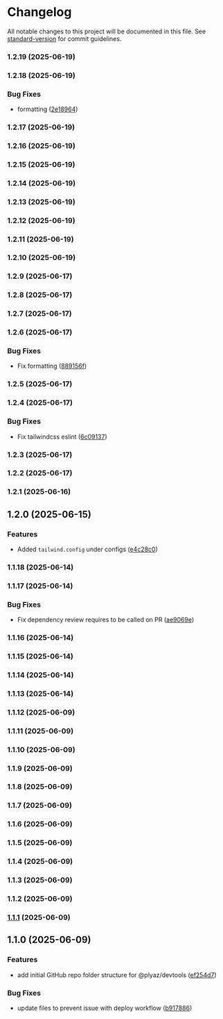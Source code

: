 # Changelog

All notable changes to this project will be documented in this file. See [standard-version](https://github.com/conventional-changelog/standard-version) for commit guidelines.

### 1.2.19 (2025-06-19)

### 1.2.18 (2025-06-19)


### Bug Fixes

* formatting ([2e18964](https://github.com/Plyaz-Official/devtools/commit/2e18964356b8323cf30a9e63980598a8aab78dc7))

### 1.2.17 (2025-06-19)

### 1.2.16 (2025-06-19)

### 1.2.15 (2025-06-19)

### 1.2.14 (2025-06-19)

### 1.2.13 (2025-06-19)

### 1.2.12 (2025-06-19)

### 1.2.11 (2025-06-19)

### 1.2.10 (2025-06-19)

### 1.2.9 (2025-06-17)

### 1.2.8 (2025-06-17)

### 1.2.7 (2025-06-17)

### 1.2.6 (2025-06-17)


### Bug Fixes

* Fix formatting ([889156f](https://github.com/Plyaz-Official/devtools/commit/889156f5f561b23158b1fd0216afb0ebd5084bbf))

### 1.2.5 (2025-06-17)

### 1.2.4 (2025-06-17)


### Bug Fixes

* Fix tailwindcss eslint ([6c09137](https://github.com/Plyaz-Official/devtools/commit/6c0913704257e115b490b0328b81bf7919dca115))

### 1.2.3 (2025-06-17)

### 1.2.2 (2025-06-17)

### 1.2.1 (2025-06-16)

## 1.2.0 (2025-06-15)


### Features

* Added `tailwind.config` under configs ([e4c28c0](https://github.com/Plyaz-Official/devtools/commit/e4c28c08b74b9dd4b49d1a741a65c2aafd52b909))

### 1.1.18 (2025-06-14)

### 1.1.17 (2025-06-14)


### Bug Fixes

* Fix dependency review requires to be called on PR ([ae9069e](https://github.com/Plyaz-Official/devtools/commit/ae9069e13dfd29f4657929d290d4b91f0918958f))

### 1.1.16 (2025-06-14)

### 1.1.15 (2025-06-14)

### 1.1.14 (2025-06-14)

### 1.1.13 (2025-06-14)

### 1.1.12 (2025-06-09)

### 1.1.11 (2025-06-09)

### 1.1.10 (2025-06-09)

### 1.1.9 (2025-06-09)

### 1.1.8 (2025-06-09)

### 1.1.7 (2025-06-09)

### 1.1.6 (2025-06-09)

### 1.1.5 (2025-06-09)

### 1.1.4 (2025-06-09)

### 1.1.3 (2025-06-09)

### 1.1.2 (2025-06-09)

### [1.1.1](https://github.com/Plyaz-Official/devtools/compare/v1.1.0...v1.1.1) (2025-06-09)

## 1.1.0 (2025-06-09)

### Features

- add initial GitHub repo folder structure for @plyaz/devtools ([ef254d7](https://github.com/Plyaz-Official/devtools/commit/ef254d7fbdd71a43aa01e7c25da4b2380b166bdf))

### Bug Fixes

- update files to prevent issue with deploy workflow ([b917886](https://github.com/Plyaz-Official/devtools/commit/b917886fedacc0ac83748ec63ca366a358774641))

